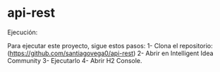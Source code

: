 # api-rest

Ejecución:

Para ejecutar este proyecto, sigue estos pasos: 1- Clona el repositorio: (https://github.com/santiagovega0/api-rest) 2- Abrir en Intelligent Idea Community 3- Ejecutarlo 4- Abrir H2 Console.
